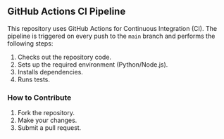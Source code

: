 ## GitHub Actions CI Pipeline

This repository uses GitHub Actions for Continuous Integration (CI). The pipeline is triggered on every push to the `main` branch and performs the following steps:

1. Checks out the repository code.
2. Sets up the required environment (Python/Node.js).
3. Installs dependencies.
4. Runs tests.

### How to Contribute

1. Fork the repository.
2. Make your changes.
3. Submit a pull request.
